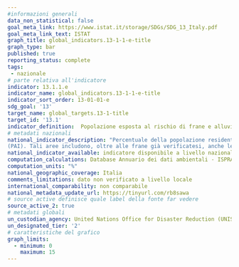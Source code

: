 ```yaml
---
#informazioni generali
data_non_statistical: false
goal_meta_link: https://www.istat.it/storage/SDGs/SDG_13_Italy.pdf
goal_meta_link_text: ISTAT
graph_title: global_indicators.13-1-1-e-title
graph_type: bar
published: true
reporting_status: complete
tags:
 - nazionale
# parte relativa all'indicatore
indicator: 13.1.1.e
indicator_name: global_indicators.13-1-1-e-title
indicator_sort_order: 13-01-01-e
sdg_goal: '13'
target_name: global_targets.13-1-title
target_id: '13.1'
indicator_definition:  Popolazione esposta al rischio di frane e alluvioni in %
# metadati nazionali
national_indicator_description: "Percentuale della popolazione residente in aree a pericolosità da frane elevata e molto elevata sul totale dellapopolazione residente. (a) La popolazione considerata è quella del Censimento 2011. L'Indicatore è redatto sulla base della Mosaicatura nazionale ISPRA delle aree a pericolosità da frana dei Piani di assetto idrogeologico
(PAI). Tali aree includono, oltre alle frane già verificatesi, anche le zone di possibile evoluzione dei fenomeni in atto e quelle suscettibili di nuovi fenomeni franosi."
national_indicator_available: indicatore disponibile a livello nazionale e locale
computation_calculations: Database Annuario dei dati ambientali - ISPRA (PSN:APA-00032)
computation_units: "%"
national_geographic_coverage: Italia
comments_limitations: dato non verificato a livello locale
international_comparability: non comparabile
national_metadata_update_url: https://tinyurl.com/rb8sawa
# source active definisce quale label della fonte far vedere
source_active_2: true
# metadati globali
un_custodian_agency: United Nations Office for Disaster Reduction (UNISDR)
un_designated_tier: '2'
# caratteristiche del grafico
graph_limits:
  - minimum: 0
    maximum: 15
---
```

